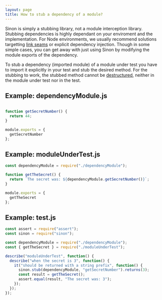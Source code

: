 ```yaml
---
layout: page
title: How to stub a dependency of a module?
---
```


Sinon is simply a stubbing library, not a module interception library. Stubbing dependencies is highly dependant on your enviroment and the implementation. For Node environments, we usually recommend solutions targetting [link seams](./link-seams-commonjs/) or explicit dependency injection. Though in some simple cases, you can get away with just using Sinon by modifying the module exports of the dependency.

To stub a dependency (imported module) of a module under test you have to import it explicitly in your test and stub the desired method. For the stubbing to work, the stubbed method cannot be [destructured](https://developer.mozilla.org/en-US/docs/Web/JavaScript/Reference/Operators/Destructuring_assignment), neither in the module under test nor in the test.

## Example: dependencyModule.js
```javascript

function getSecretNumber() {
  return 44;
}

module.exports = {
  getSecretNumber
};
```

## Example: moduleUnderTest.js

```javascript
const dependencyModule = require("./dependencyModule");

function getTheSecret() {
  return `The secret was: ${dependencyModule.getSecretNumber()}`;
}

module.exports = {
  getTheSecret
};
```

## Example: test.js

```javascript
const assert = require("assert");
const sinon = require("sinon");

const dependencyModule = require("./dependencyModule");
const { getTheSecret } = require("./moduleUnderTest");

describe("moduleUnderTest", function() {
  describe("when the secret is 3", function() {
    it("should be returned with a string prefix", function() {
      sinon.stub(dependencyModule, "getSecretNumber").returns(3);
      const result = getTheSecret();
      assert.equal(result, "The secret was: 3");
    });
  });
});
```
